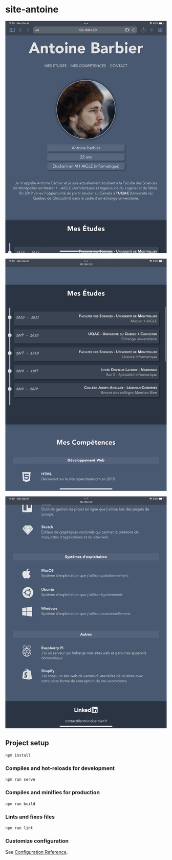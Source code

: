 # site-antoine

![site web antoinebarbier - presentation](images-readme/IMG_9571.PNG)

![site web antoinebarbier - image 2](images-readme/IMG_9572.PNG)

![site web antoinebarbier - image 3](images-readme/IMG_9573.PNG)

## Project setup
```
npm install
```

### Compiles and hot-reloads for development
```
npm run serve
```

### Compiles and minifies for production
```
npm run build
```

### Lints and fixes files
```
npm run lint
```

### Customize configuration
See [Configuration Reference](https://cli.vuejs.org/config/).
